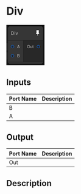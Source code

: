 # Div
![Mixture.VectorDivNode](../../images/Mixture.VectorDivNode.png)
## Inputs
Port Name | Description
--- | ---
B | 
A | 

## Output
Port Name | Description
--- | ---
Out | 

## Description

